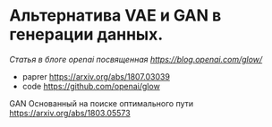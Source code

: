 # Альтернатива VAE и GAN в генерации данных.

*Статья в блоге openai посвященная https://blog.openai.com/glow/*
- paprer https://arxiv.org/abs/1807.03039
- code https://github.com/openai/glow

GAN Основанный на поиске оптимального пути https://arxiv.org/abs/1803.05573
